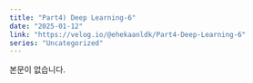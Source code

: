 ```yaml
---
title: "Part4) Deep Learning-6"
date: "2025-01-12"
link: "https://velog.io/@ehekaanldk/Part4-Deep-Learning-6"
series: "Uncategorized"
---
```


본문이 없습니다.
